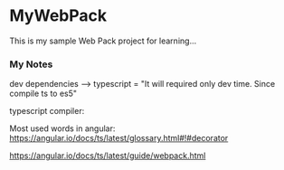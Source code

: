 # MyWebPack
This is my sample Web Pack project for learning...

### My Notes ###
dev dependencies --> typescript = "It will required only dev time. Since compile ts to es5"

typescript compiler: 

Most used words in angular: https://angular.io/docs/ts/latest/glossary.html#!#decorator

https://angular.io/docs/ts/latest/guide/webpack.html
